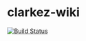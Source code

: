# clarkez-wiki

[![Build Status](https://travis-ci.com/peteclarkez/clarkez-wiki.svg?token=CkqQePeodWo819Mqa6Bo&branch=master)](https://travis-ci.com/peteclarkez/clarkez-wiki)
